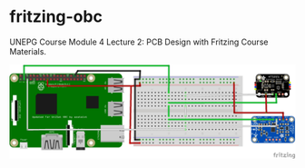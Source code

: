 # fritzing-obc
UNEPG Course Module 4 Lecture 2: PCB Design with Fritzing Course Materials.

![fritzing-obc_bb](fritzing-obc_bb.jpg)
